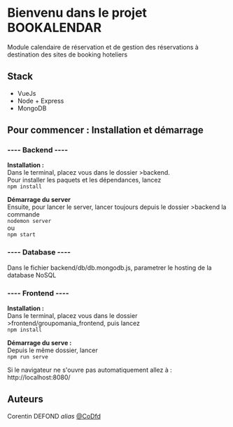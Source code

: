 # Bienvenu dans le projet BOOKALENDAR

Module calendaire de réservation et de gestion des réservations à destination des sites de booking hoteliers

## Stack 

* VueJs
* Node + Express
* MongoDB

## Pour commencer : Installation et démarrage 

### ---- Backend ----

**Installation :**  
Dans le terminal, placez vous dans le dossier >backend.  
Pour installer les paquets et les dépendances, lancez  
    `npm install`   

**Démarrage du server**  
Ensuite, pour lancer le server, lancer toujours depuis le dossier >backend la commande  
    `nodemon server`  
ou  
    `npm start`  
    
### ---- Database ----

Dans le fichier backend/db/db.mongodb.js, parametrer le hosting de la database NoSQL

### ---- Frontend ----

**Installation :**  
Dans le terminal, placez vous dans le dossier >frontend/groupomania_frontend, puis lancez  
    `npm install`  
  
**Démarrage du serve :**  
Depuis le même dossier, lancer  
    `npm run serve`  
  
Si le navigateur ne s'ouvre pas automatiquement allez à :
http://localhost:8080/


## Auteurs

Corentin DEFOND _alias_ [@CoDfd](https://github.com/CoDfd)

